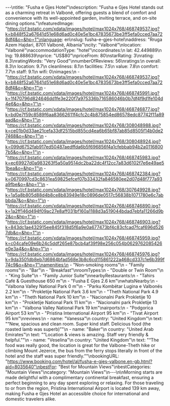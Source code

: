 ---\ntitle: "Fusha e Gjes Hotel"\ndescription: "Fusha e Gjes Hotel stands out as a charming retreat in Valbonë, offering guests a blend of comfort and convenience with its well-appointed garden, inviting terrace, and on-site dining options."\nfeaturedImage: "https://cf.bstatic.com/xdata/images/hotel/max1024x768/468749537.jpg?k=b848f52a67641d51e68d6ad0c40e5e1bc47835673be3ff5efa0cced7aa728df4&o=&hp=1"\nlanguage: en\nslug: fusha-e-gjes-hotel\naddress: "Rruga Azem Hajdari, 8701 Valbonë, Albania"\ncity: "Valbonë"\nlocation: "Valbonë"\naccommodationType: "hotel"\ncoordinates:\n  lat: 42.449889\n  lng: 19.888639\nprice: "US$80"\npriceFrom: 80\nstarRating: 3\nrating: 8.3\nratingWords: "Very Good"\nnumberOfReviews: 56\nratings:\n  overall: 8.3\n  location: 9.7\n  cleanliness: 8.1\n  facilities: 7.5\n  value: 7.8\n  comfort: 7.7\n  staff: 9.1\n  wifi: 0\nimages:\n  - "https://cf.bstatic.com/xdata/images/hotel/max1024x768/468749537.jpg?k=b848f52a67641d51e68d6ad0c40e5e1bc47835673be3ff5efa0cced7aa728df4&o=&hp=1"\n  - "https://cf.bstatic.com/xdata/images/hotel/max1024x768/468745991.jpg?k=1f470796d824646dd1fe3e220f7a975336b716586046b0b7df4f9d1fe104d4e6&o=&hp=1"\n  - "https://cf.bstatic.com/xdata/images/hotel/max1024x768/468746877.jpg?k=bd0e7f59c8589f6aa83662611f4cfc2c4b875854ed86578edc87742f11a89aad&o=&hp=1"\n  - "https://cf.bstatic.com/xdata/images/hotel/max1024x768/308048988.jpg?k=ce01b0d33ae21cefa33df2515bd855cd4ea6b65bf87ab85d8505f14b0de27468&o=&hp=1"\n  - "https://cf.bstatic.com/xdata/images/hotel/max1024x768/308048924.jpg?k=099d6752fab917ed50487aedffda6b5f696856f4a1cfebbab94b2a01168007b5&o=&hp=1"\n  - "https://cf.bstatic.com/xdata/images/hotel/max1024x768/468745983.jpg?k=ec69927d0a983263f5a50a9514dc2ba22dc4f12cc7a83d6102f7e6e49ae51bea&o=&hp=1"\n  - "https://cf.bstatic.com/xdata/images/hotel/max1024x768/468742384.jpg?k=0670997cd3c8631ea59825efcef07b33432fa846580ee2d07d48f777a93a9fbe&o=&hp=1"\n  - "https://cf.bstatic.com/xdata/images/hotel/max1024x768/307649928.jpg?k=1a5a8b805d88d4b8ce8b83949e18c0896de0517c56838b1071780e6c7abbbda7&o=&hp=1"\n  - "https://cf.bstatic.com/xdata/images/hotel/max1024x768/468746890.jpg?k=1a2ff146d494f09ac27e8aff031bf160a1188d3a519044bdad7ebfa11266d9b2&o=&hp=1"\n  - "https://cf.bstatic.com/xdata/images/hotel/max1024x768/468746903.jpg?k=843dc1ae432915ee845f318d5f6a9e0a677473bf4c83cfcad7fcaf696d5267db&o=&hp=1"\n  - "https://cf.bstatic.com/xdata/images/hotel/max1024x768/468745959.jpg?k=c04cafe09e6b24c5ddf265e87bcb4af39f98e256c054b0629762085426e0e3a4&o=&hp=1"\n  - "https://cf.bstatic.com/xdata/images/hotel/max1024x768/468745976.jpg?k=9da3501db8eb7d6864bfad568e3b8c6cd115861222a468cd337c1e6b399f74c9&o=&hp=1"\namenities:\n  - "Non-smoking rooms"\n  - "Family rooms"\n  - "Bar"\n  - "Breakfast"\nroomTypes:\n  - "Double or Twin Room"\n  - "King Suite"\n  - "Family Junior Suite"\nnearbyRestaurants:\n  - "Tahirs Café & Guesthouse 650 m"\n  - "Fusha E Gjes 2.6 km"\nwhatsNearby:\n  - "Valbona Valley National Park 0 m"\n  - "Parku Kombëtar Lugina e Valbonës 2.2 km"\n  - "Prokletije National Park 3.6 km"\n  - "Theth National Park 4.9 km"\n  - "Theth National Park 10 km"\n  - "Nacionalni Park Prokletije 10 km"\n  - "Prokletije National Park 11 km"\n  - "Nacionalni park Prokletije 13 km"\n  - "Valbona Valley National Park 19 km"\nairports:\n  - "Podgorica Airport 53 km"\n  - "Pristina International Airport 95 km"\n  - "Tivat Airport 95 km"\nreviews:\n  - name: "Vanessa"\n    country: "United Kingdom"\n    text: "“New, spacious and clean room. Super kind staff. Delicious food (the roasted lamb was superb)”"\n  - name: "Baker"\n    country: "United Arab Emirates"\n    text: "“Location & views is amazing.
Staff very friendly & helpful.”"\n  - name: "Veselina"\n    country: "United Kingdom"\n    text: "“The food was really good, the location is great for the Valbone-Theth hike or climbing Mount Jezerce, the bus from the ferry stops literally in front of the hotel and the staff was super friendly.”"\nbookingURL: "https://www.booking.com/hotel/al/fusha-e-gjes-valbone.en-gb.html?aid=8035640"\nbestFor: "Best for Mountain Views"\nbestCategories: "Mountain Views"\ncategory: "Mountain Views"\n---\n\nMorning starts are made delightful with a complimentary continental breakfast, ensuring a perfect beginning to any day spent exploring or relaxing. For those traveling to or from the region, Pristina International Airport is located 139 km away, making Fusha e Gjes Hotel an accessible choice for international and domestic travelers alike.